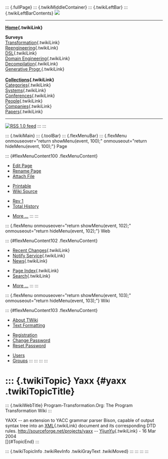 ::: {.fullPage}
::: {.twikiMiddleContainer}
::: {.twikiLeftBar}
::: {.twikiLeftBarContents}
![](../pub/transformation.gif)

------------------------------------------------------------------------

**[Home](WebHome){.twikiLink}**

**Surveys**\
[Transformation](ProgramTransformation){.twikiLink}\
[Reengineering](ReengineeringWiki){.twikiLink}\
[DSL](DomainSpecificLanguages){.twikiLink}\
[Domain Engineering](DomainEngineering){.twikiLink}\
[Decompilation](DeCompilation){.twikiLink}\
[Generative Progr.](GenerativeProgrammingWiki){.twikiLink}\
\
**[Collections](CategoryCollection){.twikiLink}**\
[Categories](CategoryCategory){.twikiLink}\
[Systems](TransformationSystems){.twikiLink}\
[Conferences](TransformationConferences){.twikiLink}\
[People](TransformationPeople){.twikiLink}\
[Companies](TransformationCompanies){.twikiLink}\
[Papers](CategoryPaper){.twikiLink}

------------------------------------------------------------------------

[![](../pub/rss.gif "RSS 1.0 feed")](WebRss@skin=rss)
:::
:::

::: {.twikiMain}
::: {.toolBar}
::: {.flexMenuBar}
::: {.flexMenu onmouseover="return showMenu(event, 100);" onmouseout="return hideMenu(event, 100);"}
Page

::: {#flexMenuContent100 .flexMenuContent}
-   [Edit
    Page](http://www.program-transformation.org/edit/Transform/Yaxx?t=1536826410)
-   [Rename
    Page](http://www.program-transformation.org/rename/Transform/Yaxx)
-   [Attach
    File](http://www.program-transformation.org/attach/Transform/Yaxx)

<!-- -->

-   [Printable](http://www.program-transformation.org/view/Transform/Yaxx?skin=print.pattern)
-   [Wiki
    Source](http://www.program-transformation.org/view/Transform/Yaxx?skin=text&raw=on&contenttype=text/plain)

<!-- -->

-   [Rev
    1](http://www.program-transformation.org/view/Transform/Yaxx?rev=1.1)
-   [Total
    History](http://www.program-transformation.org/rdiff/Transform/Yaxx)

<!-- -->

-   [More
    \...](http://www.program-transformation.org/oops/Transform/Yaxx?template=oopsmore&param1=1.1&param2=1.1)
:::
:::

::: {.flexMenu onmouseover="return showMenu(event, 102);" onmouseout="return hideMenu(event, 102);"}
Web

::: {#flexMenuContent102 .flexMenuContent}
-   [Recent Changes](WebChanges){.twikiLink}
-   [Notify Service](WebNotify){.twikiLink}
-   [News](WebNews){.twikiLink}

<!-- -->

-   [Page Index](WebIndex){.twikiLink}
-   [Search](WebSearch){.twikiLink}

<!-- -->

-   [More
    \...](http://www.program-transformation.org/oops/Transform/Yaxx?template=oopsmore&param1=1.1&param2=1.1)
:::
:::

::: {.flexMenu onmouseover="return showMenu(event, 103);" onmouseout="return hideMenu(event, 103);"}
Wiki

::: {#flexMenuContent103 .flexMenuContent}
-   [About
    TWiki](http://www.program-transformation.org/view/TWiki/WebHome)
-   [Text
    Formatting](http://www.program-transformation.org/view/TWiki/TextFormattingRules)

<!-- -->

-   [Registration](http://www.program-transformation.org/view/TWiki/TWikiRegistration)
-   [Change
    Password](http://www.program-transformation.org/view/TWiki/ChangePassword)
-   [Reset
    Password](http://www.program-transformation.org/view/TWiki/ResetPassword)

<!-- -->

-   [Users](http://www.program-transformation.org/view/Main/TWikiUsers)
-   [Groups](http://www.program-transformation.org/view/Main/TWikiGroups)
:::
:::
:::
:::

::: {.twikiTopic}
Yaxx {#yaxx .twikiTopicTitle}
====

::: {.twikiWebTitle}
Program-Transformation.Org: The Program Transformation Wiki
:::

YAXX \-- an extension to YACC grammar parser Bison, capable of output
syntax tree into an [XML](XML){.twikiLink} document and its
corresponding DTD rules. <http://sourceforge.net/projects/yaxx> \--
[YijunYu](../Main/YijunYu){.twikiLink} - 16 Mar 2004\
[]{#TopicEnd}
:::

::: {.twikiTopicInfo .twikiRevInfo .twikiGrayText .twikiMoved}
:::
:::
:::
:::
